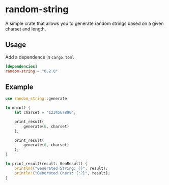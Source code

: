 # random-string
A simple crate that allows you to generate random strings based on a given charset and length.

## Usage
Add a dependence in `Cargo.toml`
```toml
[dependencies]
random-string = "0.2.0"
``` 

## Example
```rust
use random_string::generate;

fn main() {
    let charset = "1234567890";

    print_result(
        generate(6, charset)
    );

    print_result(
        generate(6, charset)
    );
}

fn print_result(result: GenResult) {
    println!("Generated String: {}", result);
    println!("Generated Chars: {:?}", result);
}
```
